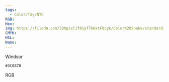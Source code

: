 ```yaml
---
tags:
  - Color/Tag/NTC
RGB:
Hex:
img: https://filedn.com/l0hpzxl1f01yT7GHxtF8cyk/Color%20Snake/standard_csv_to_svg/3C0878.svg
CMYK:
HSL:
Name:
---
```

Windsor
```palette
#3C0878
```
RGB
